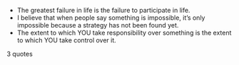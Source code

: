  - The greatest failure in life is the failure to participate in life.
 - I believe that when people say something is impossible, it’s only impossible because a strategy has not been found yet.
 - The extent to which YOU take responsibility over something is the extent to which YOU take control over it.

3 quotes